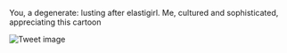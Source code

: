 You, a degenerate: lusting after elastigirl. Me, cultured and sophisticated, appreciating this cartoon


![Tweet image](/assets/crosspoast/GChgs9iaIAA-yVf.jpg)

